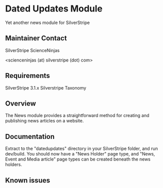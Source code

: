 # Dated Updates Module

Yet another news module for SilverStripe

## Maintainer Contact

SilverStripe ScienceNinjas

<scienceninjas (at) silverstripe (dot) com>

## Requirements

SilverStripe 3.1.x
Silverstripe Taxonomy

## Overview

The News module provides a straightforward method for creating and publishing
news articles on a website.

## Documentation

Extract to the "datedupdates" directory in your SilverStripe folder, and run dev/build.
You should now have a "News Holder" page type, and "News, Event and Media article" page types can be
created beneath the news holders.

## Known issues
